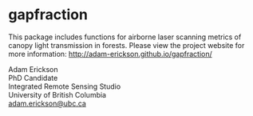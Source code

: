 # gapfraction

This package includes functions for airborne laser scanning metrics of canopy light transmission in forests. Please view the project website for more information: http://adam-erickson.github.io/gapfraction/

Adam Erickson  
PhD Candidate  
Integrated Remote Sensing Studio  
University of British Columbia  
adam.erickson@ubc.ca  
